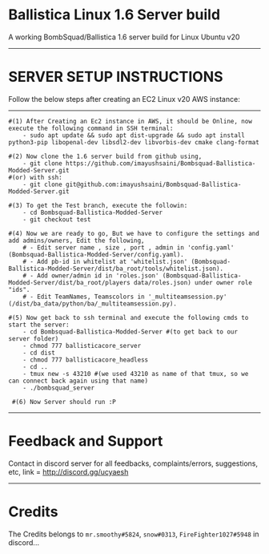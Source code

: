 # Ballistica Linux 1.6 Server build
A working BombSquad/Ballistica 1.6 server build for Linux Ubuntu v20
***
# SERVER SETUP INSTRUCTIONS
Follow the below steps after creating an EC2 Linux v20 AWS instance:
***
    #(1) After Creating an Ec2 instance in AWS, it should be Online, now execute the following command in SSH terminal:
        - sudo apt update && sudo apt dist-upgrade && sudo apt install python3-pip libopenal-dev libsdl2-dev libvorbis-dev cmake clang-format
 
    #(2) Now clone the 1.6 server build from github using, 
        - git clone https://github.com/imayushsaini/Bombsquad-Ballistica-Modded-Server.git
    #(or) with ssh:
        - git clone git@github.com:imayushsaini/Bombsquad-Ballistica-Modded-Server.git

    #(3) To get the Test branch, execute the followin:
        - cd Bombsquad-Ballistica-Modded-Server
        - git checkout test
 
    #(4) Now we are ready to go, But we have to configure the settings and add admins/owners, Edit the following, 
        # - Edit server name , size , port , admin in 'config.yaml' (Bombsquad-Ballistica-Modded-Server/config.yaml).
        # - Add pb-id in whitelist at 'whitelist.json' (Bombsquad-Ballistica-Modded-Server/dist/ba_root/tools/whitelist.json).
        # - Add owner/admin id in 'roles.json' (Bombsquad-Ballistica-Modded-Server/dist/ba_root/players data/roles.json) under owner role "ids". 
        # - Edit TeamNames, Teamscolors in '_multiteamsession.py' (/dist/ba_data/python/ba/_multiteamsession.py).
 
    #(5) Now get back to ssh terminal and execute the following cmds to start the server:
        - cd Bombsquad-Ballistica-Modded-Server #(to get back to our server folder)
        - chmod 777 ballisticacore_server
        - cd dist
        - chmod 777 ballisticacore_headless
        - cd ..
        - tmux new -s 43210 #(we used 43210 as name of that tmux, so we can connect back again using that name)
        - ./bombsquad_server
 
     #(6) Now Server should run :P
***
# Feedback and Support
Contact in discord server for all feedbacks, complaints/errors, suggestions, etc,
link = http://discord.gg/ucyaesh
***
# Credits
The Credits belongs to `mr.smoothy#5824`, `snow#0313`, `FireFighter1027#5948` in discord...

